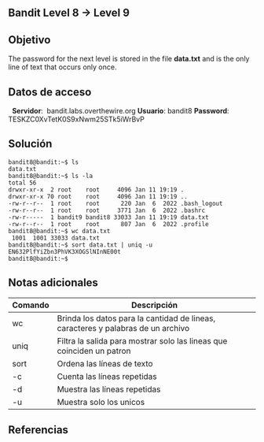 ## Bandit Level 8 → Level 9
## Objetivo

The password for the next level is stored in the file **data.txt** and is the only line of text that occurs only once.

## Datos de acceso
 
**Servidor**:  bandit.labs.overthewire.org
**Usuario**: bandit8
**Password**: TESKZC0XvTetK0S9xNwm25STk5iWrBvP

## Solución

```
bandit8@bandit:~$ ls
data.txt
bandit8@bandit:~$ ls -la
total 56
drwxr-xr-x  2 root    root     4096 Jan 11 19:19 .
drwxr-xr-x 70 root    root     4096 Jan 11 19:19 ..
-rw-r--r--  1 root    root      220 Jan  6  2022 .bash_logout
-rw-r--r--  1 root    root     3771 Jan  6  2022 .bashrc
-rw-r-----  1 bandit9 bandit8 33033 Jan 11 19:19 data.txt
-rw-r--r--  1 root    root      807 Jan  6  2022 .profile
bandit8@bandit:~$ wc data.txt
 1001  1001 33033 data.txt
bandit8@bandit:~$ sort data.txt | uniq -u 
EN632PlfYiZbn3PhVK3XOGSlNInNE00t
bandit8@bandit:~$ 
```

## Notas adicionales

| Comando | Descripción |
|------------|-------------|
| wc |  Brinda los datos para la cantidad de lineas, caracteres y palabras de un archivo |
| uniq |  Filtra la salida para mostrar solo las lineas que coinciden un patron  |
| sort |  Ordena las líneas de texto  |
| -c |  Cuenta las líneas repetidas |
| -d |  Muestra las líneas repetidas  |
| -u |  Muestra solo los unicos  |

## Referencias